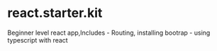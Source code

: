 # react.starter.kit
Beginner level react app,Includes - Routing, installing bootrap - using typescript with react
